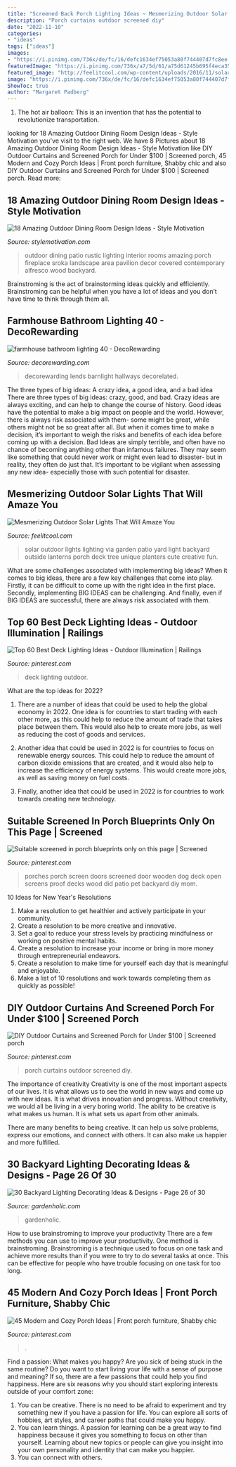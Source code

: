 ```yaml
---
title: "Screened Back Porch Lighting Ideas ~ Mesmerizing Outdoor Solar Lights That Will Amaze You"
description: "Porch curtains outdoor screened diy"
date: "2022-11-10"
categories:
- "ideas"
tags: ["ideas"]
images:
- "https://i.pinimg.com/736x/de/fc/16/defc1634ef75053a80f744407d7fc8ee.jpg"
featuredImage: "https://i.pinimg.com/736x/a7/5d/61/a75d61245b695f4eca35893920b95ba2.jpg"
featured_image: "http://feelitcool.com/wp-content/uploads/2016/11/solar-outdoor-lighting-ideas16.jpg"
image: "https://i.pinimg.com/736x/de/fc/16/defc1634ef75053a80f744407d7fc8ee.jpg"
ShowToc: true
author: "Margaret Padberg"
---
```



1. The hot air balloon: This is an invention that has the potential to revolutionize transportation.

	

		
looking for 18 Amazing Outdoor Dining Room Design Ideas - Style Motivation you've visit to the right web. We have 8 Pictures about 18 Amazing Outdoor Dining Room Design Ideas - Style Motivation like DIY Outdoor Curtains and Screened Porch for Under $100 | Screened porch, 45 Modern and Cozy Porch Ideas | Front porch furniture, Shabby chic and also DIY Outdoor Curtains and Screened Porch for Under $100 | Screened porch. Read more:
		
    
## 18 Amazing Outdoor Dining Room Design Ideas - Style Motivation

<img loading=lazy src="http://www.stylemotivation.com/wp-content/uploads/2014/03/20-Amazing-Outdoor-Dining-Room-Design-Ideas-6.jpg" onerror="this.onerror=null;this.src='https://tse3.mm.bing.net/th?id=OIP._FER7BeGwD6rIj7IbwklvwHaKr&amp;pid=15.1';" alt="18 Amazing Outdoor Dining Room Design Ideas - Style Motivation">

_Source: stylemotivation.com_

>outdoor dining patio rustic lighting interior rooms amazing porch fireplace sroka landscape area pavilion decor covered contemporary alfresco wood backyard. 

	

Brainstroming is the act of brainstorming ideas quickly and efficiently. Brainstroming can be helpful when you have a lot of ideas and you don’t have time to think through them all.

    
## Farmhouse Bathroom Lighting 40 - DecoRewarding

<img loading=lazy src="http://decorewarding.com/wp-content/uploads/2018/07/farmhouse-bathroom-lighting-40-768x1024.jpg" onerror="this.onerror=null;this.src='https://tse3.mm.bing.net/th?id=OIP.Mf08uHL79ew4LyvvAxP_6gHaJ4&amp;pid=15.1';" alt="farmhouse bathroom lighting 40 - DecoRewarding">

_Source: decorewarding.com_

>decorewarding lends barnlight hallways decorelated. 

	

The three types of big ideas: A crazy idea, a good idea, and a bad idea
There are three types of big ideas: crazy, good, and bad. Crazy ideas are always exciting, and can help to change the course of history. Good ideas have the potential to make a big impact on people and the world. However, there is always risk associated with them- some might be great, while others might not be so great after all. But when it comes time to make a decision, it’s important to weigh the risks and benefits of each idea before coming up with a decision.
Bad Ideas are simply terrible, and often have no chance of becoming anything other than infamous failures. They may seem like something that could never work or might even lead to disaster- but in reality, they often do just that. It’s important to be vigilant when assessing any new idea- especially those with such potential for disaster.

    
## Mesmerizing Outdoor Solar Lights That Will Amaze You

<img loading=lazy src="http://feelitcool.com/wp-content/uploads/2016/11/solar-outdoor-lighting-ideas16.jpg" onerror="this.onerror=null;this.src='https://tse4.mm.bing.net/th?id=OIP.5C5wzR_Klkuhr-jLr_Ke6AHaLF&amp;pid=15.1';" alt="Mesmerizing Outdoor Solar Lights That Will Amaze You">

_Source: feelitcool.com_

>solar outdoor lights lighting via garden patio yard light backyard outside lanterns porch deck tree unique planters cute creative fun. 

	

What are some challenges associated with implementing big ideas?
When it comes to big ideas, there are a few key challenges that come into play. Firstly, it can be difficult to come up with the right idea in the first place. Secondly, implementing BIG IDEAS can be challenging. And finally, even if BIG IDEAS are successful, there are always risk associated with them.

    
## Top 60 Best Deck Lighting Ideas - Outdoor Illumination | Railings

<img loading=lazy src="https://i.pinimg.com/736x/be/ce/56/bece56c1f003eb18532db4717658ff60.jpg" onerror="this.onerror=null;this.src='https://tse2.mm.bing.net/th?id=OIP.PcKZL6cQu6Qs98fd2SJ-vAHaFj&amp;pid=15.1';" alt="Top 60 Best Deck Lighting Ideas - Outdoor Illumination | Railings">

_Source: pinterest.com_

>deck lighting outdoor. 

	

What are the top ideas for 2022?
1. There are a number of ideas that could be used to help the global economy in 2022. One idea is for countries to start trading with each other more, as this could help to reduce the amount of trade that takes place between them. This would also help to create more jobs, as well as reducing the cost of goods and services.
2. Another idea that could be used in 2022 is for countries to focus on renewable energy sources. This could help to reduce the amount of carbon dioxide emissions that are created, and it would also help to increase the efficiency of energy systems. This would create more jobs, as well as saving money on fuel costs.

3. Finally, another idea that could be used in 2022 is for countries to work towards creating new technology.

    
## Suitable Screened In Porch Blueprints Only On This Page | Screened

<img loading=lazy src="https://i.pinimg.com/736x/fa/d7/a7/fad7a7dede40c39447a420404b1a5a0b.jpg" onerror="this.onerror=null;this.src='https://tse1.mm.bing.net/th?id=OIP.KOX1lqOG-tdk0bO3oyFWBgHaJ3&amp;pid=15.1';" alt="Suitable screened in porch blueprints only on this page | Screened">

_Source: pinterest.com_

>porches porch screen doors screened door wooden dog deck open screens proof decks wood did patio pet backyard diy mom. 

	

10 Ideas for New Year's Resolutions
1. Make a resolution to get healthier and actively participate in your community. 
2. Create a resolution to be more creative and innovative. 
3. Set a goal to reduce your stress levels by practicing mindfulness or working on positive mental habits. 
4. Create a resolution to increase your income or bring in more money through entrepreneurial endeavors. 
5. Create a resolution to make time for yourself each day that is meaningful and enjoyable. 
6. Make a list of 10 resolutions and work towards completing them as quickly as possible!

    
## DIY Outdoor Curtains And Screened Porch For Under $100 | Screened Porch

<img loading=lazy src="https://i.pinimg.com/736x/de/fc/16/defc1634ef75053a80f744407d7fc8ee.jpg" onerror="this.onerror=null;this.src='https://tse3.mm.bing.net/th?id=OIP.ByBJgwMXSgC48R6mC4y3UQHaLG&amp;pid=15.1';" alt="DIY Outdoor Curtains and Screened Porch for Under $100 | Screened porch">

_Source: pinterest.com_

>porch curtains outdoor screened diy. 

	

The importance of creativity
Creativity is one of the most important aspects of our lives. It is what allows us to see the world in new ways and come up with new ideas. It is what drives innovation and progress.
Without creativity, we would all be living in a very boring world. The ability to be creative is what makes us human. It is what sets us apart from other animals.

There are many benefits to being creative. It can help us solve problems, express our emotions, and connect with others. It can also make us happier and more fulfilled.

    
## 30 Backyard Lighting Decorating Ideas &amp; Designs - Page 26 Of 30

<img loading=lazy src="https://gardenholic.com/wp-content/uploads/2019/02/Lights-26.jpg" onerror="this.onerror=null;this.src='https://tse3.mm.bing.net/th?id=OIP.3J6bd-9QfOSxRsMWJ6ti8AHaK0&amp;pid=15.1';" alt="30 Backyard Lighting Decorating Ideas &amp; Designs - Page 26 of 30">

_Source: gardenholic.com_

>gardenholic. 

	

How to use brainstroming to improve your productivity
There are a few methods you can use to improve your productivity. One method is brainstroming. Brainstroming is a technique used to focus on one task and achieve more results than if you were to try to do several tasks at once. This can be effective for people who have trouble focusing on one task for too long.

    
## 45 Modern And Cozy Porch Ideas | Front Porch Furniture, Shabby Chic

<img loading=lazy src="https://i.pinimg.com/736x/a7/5d/61/a75d61245b695f4eca35893920b95ba2.jpg" onerror="this.onerror=null;this.src='https://tse2.mm.bing.net/th?id=OIP.RuB90YCrWbI9pmJTroR7ogHaJ3&amp;pid=15.1';" alt="45 Modern and Cozy Porch Ideas | Front porch furniture, Shabby chic">

_Source: pinterest.com_

>. 

	

Find a passion: What makes you happy?
Are you sick of being stuck in the same routine? Do you want to start living your life with a sense of purpose and meaning? If so, there are a few passions that could help you find happiness. Here are six reasons why you should start exploring interests outside of your comfort zone: 
1. You can be creative. There is no need to be afraid to experiment and try something new if you have a passion for life. You can explore all sorts of hobbies, art styles, and career paths that could make you happy. 
2. You can learn things. A passion for learning can be a great way to find happiness because it gives you something to focus on other than yourself. Learning about new topics or people can give you insight into your own personality and identity that can make you happier. 
3. You can connect with others.

